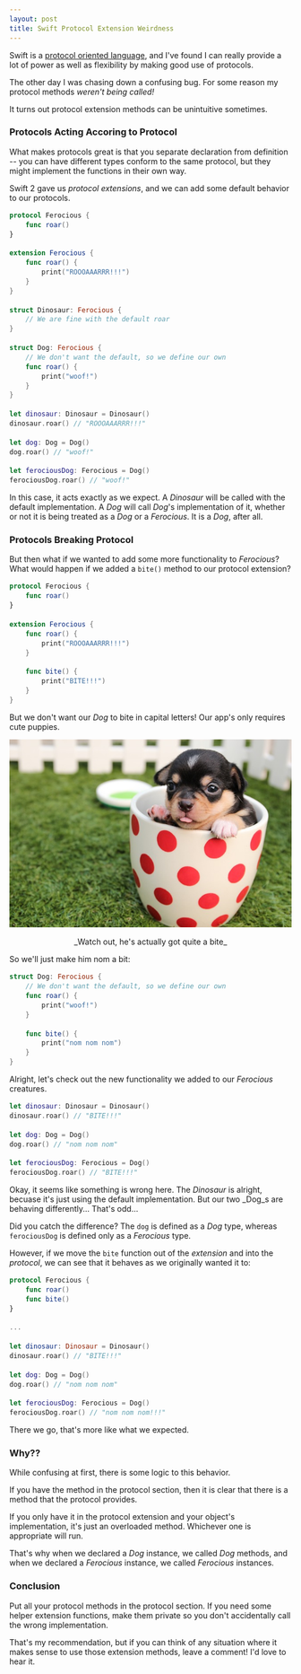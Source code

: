 ```yaml
---
layout: post
title: Swift Protocol Extension Weirdness
---
```


Swift is a [protocol oriented language](https://developer.apple.com/videos/play/wwdc2015-408/), and I've found I can really provide a lot of power as well as flexibility by making good use of protocols. 

The other day I was chasing down a confusing bug. For some reason my protocol methods _weren't being called!_

It turns out protocol extension methods can be unintuitive sometimes.


<!--excerpt-->

### Protocols Acting Accoring to Protocol

What makes protocols great is that you separate declaration from definition -- you can have different types conform to the same protocol, but they might implement the functions in their own way.

Swift 2 gave us _protocol extensions_, and we can add some default behavior to our protocols.

```Swift
protocol Ferocious {
    func roar()
}

extension Ferocious {
    func roar() {
        print("ROOOAAARRR!!!")
    }
}

struct Dinosaur: Ferocious {
    // We are fine with the default roar
}

struct Dog: Ferocious {
    // We don't want the default, so we define our own
    func roar() {
        print("woof!")
    }
}

let dinosaur: Dinosaur = Dinosaur()
dinosaur.roar() // "ROOOAAARRR!!!"

let dog: Dog = Dog()
dog.roar() // "woof!"

let ferociousDog: Ferocious = Dog()
ferociousDog.roar() // "woof!"
```

In this case, it acts exactly as we expect. A _Dinosaur_ will be called with the default implementation. A _Dog_ will call _Dog_'s implementation of it, whether or not it is being treated as a _Dog_ or a _Ferocious_. It is a _Dog_, after all.

### Protocols Breaking Protocol

But then what if we wanted to add some more functionality to _Ferocious_? What would happen if we added a `bite()` method to our protocol extension?

```Swift
protocol Ferocious {
	func roar()
}

extension Ferocious {
	func roar() {
		print("ROOOAAARRR!!!")
	}
	
	func bite() {
	    print("BITE!!!")
	}
}
```

But we don't want our _Dog_ to bite in capital letters! Our app's only requires cute puppies.

![Puppy in Mug Cup](/public/images/20160120/ferocious-puppy.jpg)

<center>_Watch out, he's actually got quite a bite_</center>

So we'll just make him nom a bit:

```Swift
struct Dog: Ferocious {
    // We don't want the default, so we define our own
    func roar() {
        print("woof!")
    }
   	 
    func bite() {
        print("nom nom nom")
    }
}
```

Alright, let's check out the new functionality we added to our _Ferocious_ creatures.

```Swift
let dinosaur: Dinosaur = Dinosaur()
dinosaur.roar() // "BITE!!!"

let dog: Dog = Dog()
dog.roar() // "nom nom nom"

let ferociousDog: Ferocious = Dog()
ferociousDog.roar() // "BITE!!!"
```
Okay, it seems like something is wrong here. The _Dinosaur_ is alright, becuase it's just using the default implementation. But our two _Dog_s are behaving differently... That's odd...

Did you catch the difference? The `dog` is defined as a _Dog_ type, whereas `ferociousDog` is defined only as a _Ferocious_ type. 

However, if we move the `bite` function out of the _extension_ and into the _protocol_, we can see that it behaves as we originally wanted it to:

```Swift
protocol Ferocious {
	func roar()
	func bite()
}

...

let dinosaur: Dinosaur = Dinosaur()
dinosaur.roar() // "BITE!!!"

let dog: Dog = Dog()
dog.roar() // "nom nom nom"

let ferociousDog: Ferocious = Dog()
ferociousDog.roar() // "nom nom nom!!!"
```

There we go, that's more like what we expected.

### Why??

While confusing at first, there is some logic to this behavior. 

If you have the method in the protocol section, then it is clear that there is a method that the protocol provides. 

If you only have it in the protocol extension and your object's implementation, it's just an overloaded method. Whichever one is appropriate will run. 

That's why when we declared a _Dog_ instance, we called _Dog_ methods, and when we declared a _Ferocious_ instance, we called _Ferocious_ instances.

### Conclusion

Put all your protocol methods in the protocol section. If you need some helper extension functions, make them private so you don't accidentally call the wrong implementation.

That's my recommendation, but if you can think of any situation where it makes sense to use those extension methods, leave a comment! I'd love to hear it.
